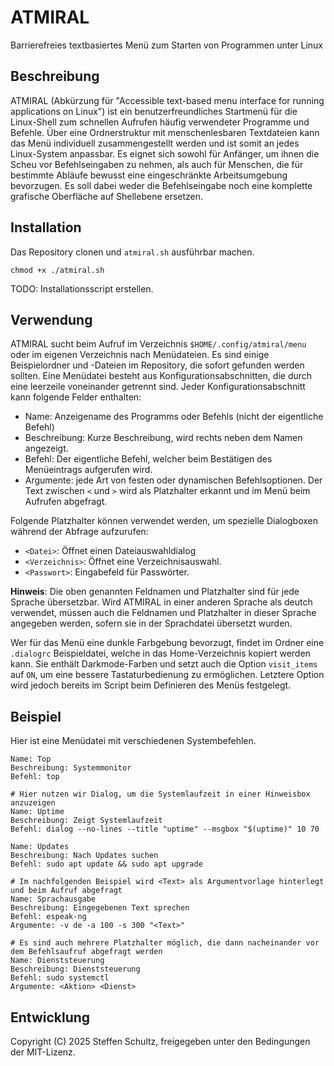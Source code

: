 # ATMIRAL
Barrierefreies textbasiertes Menü zum Starten von Programmen unter Linux

## Beschreibung

ATMIRAL (Abkürzung für "Accessible text-based menu interface for running applications on Linux") ist ein benutzerfreundliches Startmenü für die Linux-Shell zum schnellen Aufrufen häufig verwendeter Programme und Befehle. Über eine Ordnerstruktur mit menschenlesbaren Textdateien kann das Menü individuell zusammengestellt werden und ist somit an jedes Linux-System anpassbar. Es eignet sich sowohl für Anfänger, um ihnen die Scheu vor Befehlseingaben zu nehmen, als auch für Menschen, die für bestimmte Abläufe bewusst eine eingeschränkte Arbeitsumgebung bevorzugen. Es soll dabei weder die Befehlseingabe noch eine komplette grafische Oberfläche auf Shellebene ersetzen.

## Installation

Das Repository clonen und `atmiral.sh` ausführbar machen. 

```
chmod +x ./atmiral.sh
```

TODO: Installationsscript erstellen.

## Verwendung

ATMIRAL sucht beim Aufruf im Verzeichnis `$HOME/.config/atmiral/menu` oder im eigenen Verzeichnis nach Menüdateien. Es sind einige Beispielordner und -Dateien im Repository, die sofort gefunden werden sollten. Eine Menüdatei besteht aus Konfigurationsabschnitten, die durch eine leerzeile voneinander getrennt sind. Jeder Konfigurationsabschnitt kann folgende Felder enthalten: 

* Name: Anzeigename des Programms oder Befehls (nicht der eigentliche Befehl)
* Beschreibung: Kurze Beschreibung, wird rechts neben dem Namen angezeigt.
* Befehl: Der eigentliche Befehl, welcher beim Bestätigen des Menüeintrags aufgerufen wird. 
* Argumente: jede Art von festen oder dynamischen Befehlsoptionen. Der Text zwischen `<` und `>` wird als Platzhalter erkannt und im Menü beim Aufrufen abgefragt. 

Folgende Platzhalter können verwendet werden, um spezielle Dialogboxen während der Abfrage aufzurufen: 

* `<Datei>`: Öffnet einen Dateiauswahldialog
* `<Verzeichnis>`: Öffnet eine Verzeichnisauswahl.
* `<Passwort>`: Eingabefeld für Passwörter.

**Hinweis**: Die oben genannten Feldnamen und Platzhalter sind für jede Sprache übersetzbar. Wird ATMIRAL in einer anderen Sprache als deutch verwendet, müssen auch die Feldnamen und Platzhalter in dieser Sprache angegeben werden, sofern sie in der Sprachdatei übersetzt wurden. 

Wer für das Menü eine dunkle Farbgebung bevorzugt, findet im Ordner eine `.dialogrc` Beispieldatei, welche in das Home-Verzeichnis kopiert werden kann. Sie enthält Darkmode-Farben und setzt auch die Option `visit_items` auf `ON`, um eine bessere Tastaturbedienung zu ermöglichen. Letztere Option wird jedoch bereits im Script beim Definieren des Menüs festgelegt. 

## Beispiel

Hier ist eine Menüdatei mit verschiedenen Systembefehlen.

```
Name: Top
Beschreibung: Systemmonitor
Befehl: top

# Hier nutzen wir Dialog, um die Systemlaufzeit in einer Hinweisbox anzuzeigen
Name: Uptime
Beschreibung: Zeigt Systemlaufzeit
Befehl: dialog --no-lines --title "uptime" --msgbox "$(uptime)" 10 70

Name: Updates
Beschreibung: Nach Updates suchen
Befehl: sudo apt update && sudo apt upgrade

# Im nachfolgenden Beispiel wird <Text> als Argumentvorlage hinterlegt und beim Aufruf abgefragt
Name: Sprachausgabe
Beschreibung: Eingegebenen Text sprechen
Befehl: espeak-ng
Argumente: -v de -a 100 -s 300 "<Text>"

# Es sind auch mehrere Platzhalter möglich, die dann nacheinander vor dem Befehlsaufruf abgefragt werden
Name: Dienststeuerung
Beschreibung: Dienststeuerung
Befehl: sudo systemctl
Argumente: <Aktion> <Dienst>
```

## Entwicklung

Copyright (C) 2025 Steffen Schultz, freigegeben unter den Bedingungen der MIT-Lizenz. 
